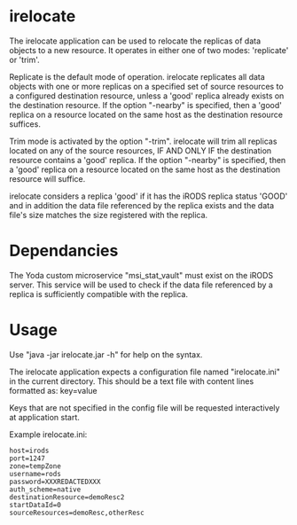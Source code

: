 # irelocate
The irelocate application can be used to relocate the replicas of data objects to a new resource.
It operates in either one of two modes: 'replicate' or 'trim'.

Replicate is the default mode of operation. irelocate replicates all data objects with one or
more replicas on a specified set of source resources to a 
configured destination resource, unless a 'good' replica already exists on the destination resource.
If the option "-nearby" is specified, then a 'good' replica on a resource located on the same host
as the destination resource suffices.

Trim mode is activated by the option "-trim". irelocate will trim all replicas located on 
any of the source resources, IF AND ONLY IF the destination resource contains a 'good' replica.
If the option "-nearby" is specified, then a 'good' replica on a resource located on the same host
as the destination resource will suffice.

irelocate considers a replica 'good' if it has the iRODS replica status 'GOOD' and in addition the
data file referenced by the replica exists and the data file's size matches the size registered with the replica.

# Dependancies
The Yoda custom microservice "msi_stat_vault" must exist on the
iRODS server. This service will be used to check if the data file
referenced by a replica is sufficiently compatible with the replica.

# Usage
Use "java -jar irelocate.jar -h" for help on the syntax.
  
The irelocate application expects a configuration file named
"irelocate.ini"  in the current directory.
This should be a text file with content lines formatted as: key=value

Keys that are not specified in the config file will be requested
interactively at application start. 

Example irelocate.ini:
```
host=irods
port=1247
zone=tempZone
username=rods
password=XXXREDACTEDXXX
auth_scheme=native
destinationResource=demoResc2
startDataId=0
sourceResources=demoResc,otherResc
```

 
